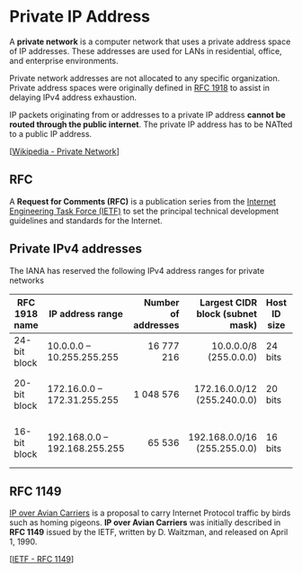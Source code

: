 # Private IP Address

A **private network** is a computer network that uses a private address space of IP addresses.
These addresses are used for LANs in residential, office, and enterprise environments.

Private network addresses are not allocated to any specific organization.<br>
Private address spaces were originally defined in [RFC 1918](https://datatracker.ietf.org/doc/html/rfc1918) to assist in delaying IPv4 address exhaustion.

IP packets originating from or addresses to a private IP address **cannot be routed through the public internet**.
The private IP address has to be NATted to a public IP address.

[[Wikipedia - Private Network](https://en.wikipedia.org/wiki/Private_network)]

## RFC

A **Request for Comments (RFC)** is a publication series from the [Internet Engineering Task Force (IETF)](https://en.wikipedia.org/wiki/Internet_Engineering_Task_Force)
to set the principal technical development guidelines and standards for the Internet.

## Private IPv4 addresses

The IANA has reserved the following IPv4 address ranges for private networks

| RFC 1918 name | IP address range              | Number of addresses | Largest CIDR block (subnet mask) | Host ID size | Mask bits | Classful description            |
| ------------- | ----------------------------- | ------------------: | -------------------------------: | ------------ | --------- | ------------------------------- |
| 24-bit block  | 10.0.0.0 – 10.255.255.255     |          16 777 216 |           10.0.0.0/8 (255.0.0.0) | 24 bits      | 8 bits    | single class A network          |
| 20-bit block  | 172.16.0.0 – 172.31.255.255   |           1 048 576 |      172.16.0.0/12 (255.240.0.0) | 20 bits      | 12 bits   | 16 contiguous class B networks  |
| 16-bit block  | 192.168.0.0 – 192.168.255.255 |              65 536 |     192.168.0.0/16 (255.255.0.0) | 16 bits      | 16 bits   | 256 contiguous class C networks |

## RFC 1149

[IP over Avian Carriers](https://en.wikipedia.org/wiki/IP_over_Avian_Carriers) is a proposal to carry Internet Protocol traffic by birds such as homing pigeons.
**IP over Avian Carriers** was initially described in **RFC 1149** issued by the IETF, written by D. Waitzman, and released on April 1, 1990.

[[IETF - RFC 1149](https://datatracker.ietf.org/doc/html/rfc1149)]
